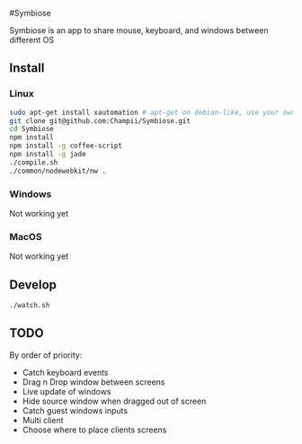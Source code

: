 #Symbiose

Symbiose is an app to share mouse, keyboard, and windows between different OS

## Install

### Linux

```bash
sudo apt-get install xautomation # apt-get on debian-like, use your own
git clone git@github.com:Champii/Symbiose.git
cd Symbiose
npm install
npm install -g coffee-script
npm install -g jade
./compile.sh
./common/nodewebkit/nw .
```

### Windows

Not working yet

### MacOS

Not working yet

## Develop


```bash
./watch.sh
```

## TODO

By order of priority:

* Catch keyboard events
* Drag n Drop window between screens
* Live update of windows
* Hide source window when dragged out of screen
* Catch guest windows inputs
* Multi client
* Choose where to place clients screens
